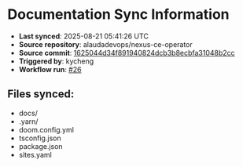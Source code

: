 # Documentation Sync Information

- **Last synced**: 2025-08-21 05:41:26 UTC
- **Source repository**: alaudadevops/nexus-ce-operator
- **Source commit**: [1625044d34f891940824dcb3b8ecbfa31048b2cc](https://github.com/alaudadevops/nexus-ce-operator/commit/1625044d34f891940824dcb3b8ecbfa31048b2cc)
- **Triggered by**: kycheng
- **Workflow run**: [#26](https://github.com/alaudadevops/nexus-ce-operator/actions/runs/17118209002)

## Files synced:
- docs/
- .yarn/
- doom.config.yml
- tsconfig.json
- package.json
- sites.yaml
